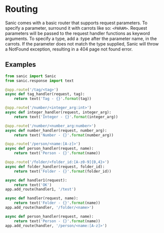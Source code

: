 # Routing

Sanic comes with a basic router that supports request parameters.  To specify a parameter, surround it with carrots like so: `<PARAM>`.  Request parameters will be passed to the request handler functions as keyword arguments.  To specify a type, add a :type after the parameter name, in the carrots.  If the parameter does not match the type supplied, Sanic will throw a NotFound exception, resulting in a 404 page not found error.


## Examples

```python
from sanic import Sanic
from sanic.response import text

@app.route('/tag/<tag>')
async def tag_handler(request, tag):
	return text('Tag - {}'.format(tag))

@app.route('/number/<integer_arg:int>')
async def integer_handler(request, integer_arg):
	return text('Integer - {}'.format(integer_arg))

@app.route('/number/<number_arg:number>')
async def number_handler(request, number_arg):
	return text('Number - {}'.format(number_arg))

@app.route('/person/<name:[A-z]>')
async def person_handler(request, name):
	return text('Person - {}'.format(name))

@app.route('/folder/<folder_id:[A-z0-9]{0,4}>')
async def folder_handler(request, folder_id):
	return text('Folder - {}'.format(folder_id))

async def handler1(request):
	return text('OK')
app.add_route(handler1, '/test')

async def handler(request, name):
	return text('Folder - {}'.format(name))
app.add_route(handler, '/folder/<name>')

async def person_handler(request, name):
	return text('Person - {}'.format(name))
app.add_route(handler, '/person/<name:[A-z]>')

```
